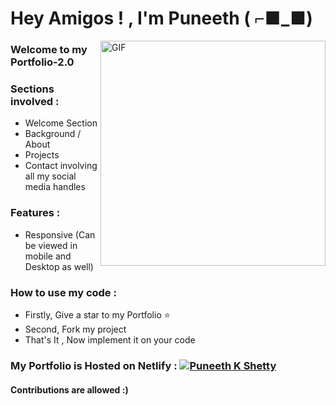 # Hey Amigos ! , I'm Puneeth ( ⌐■_■) 

 <img align="right" alt="GIF" src="https://www.mygo.ge/uploads/blog/1584023795.jpg" width="360"/>

### Welcome to my Portfolio-2.0

### Sections involved :
* Welcome Section
* Background / About
* Projects
* Contact involving all my social media handles

### Features :
* Responsive (Can be viewed in mobile and Desktop as well)
  
### How to use my code :
* Firstly, Give a star to my Portfolio ⭐
* Second, Fork my project
* That's It , Now implement it on your code

### My Portfolio is Hosted on Netlify :   <a href="https://puneethiscool.netlify.app"><img src="https://img.shields.io/badge/-My%20Portfolio-Black" alt="Puneeth K Shetty" /></a>

#### Contributions are allowed :)
